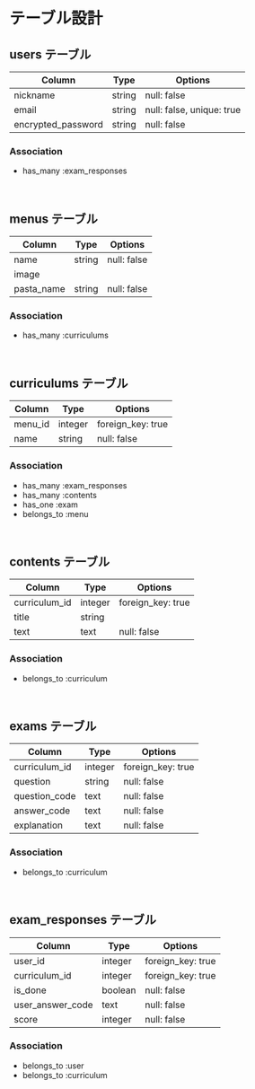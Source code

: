 # テーブル設計

## users テーブル
| Column             | Type   | Options                   |
| ------------------ | ------ | ------------------------- |
| nickname           | string | null: false               |
| email              | string | null: false, unique: true |
| encrypted_password | string | null: false               |

### Association
- has_many :exam_responses

<br>

## menus テーブル
| Column     | Type   | Options     |
| ---------- | ------ | ----------- |
| name       | string | null: false |
| image      |        |             |
| pasta_name | string | null: false |

### Association
- has_many :curriculums

<br>

## curriculums テーブル
| Column  | Type    | Options           |
| ------- | ------- | ----------------- |
| menu_id | integer | foreign_key: true | 
| name    | string  | null: false       |

### Association
- has_many   :exam_responses
- has_many   :contents
- has_one    :exam
- belongs_to :menu

<br>

## contents テーブル
| Column        | Type    | Options           |
| ------------- | ------- | ----------------- |
| curriculum_id | integer | foreign_key: true | 
| title         | string  |                   |
| text          | text    | null: false       |

### Association
- belongs_to :curriculum

<br>

## exams テーブル
| Column        | Type    | Options           |
| ------------- | ------- | ----------------- |
| curriculum_id | integer | foreign_key: true | 
| question      | string  | null: false       |
| question_code | text    | null: false       |
| answer_code   | text    | null: false       |
| explanation   | text    | null: false       |

### Association
- belongs_to :curriculum

<br>

## exam_responses テーブル
| Column           | Type    | Options           |
| ---------------- | ------- | ----------------- |
| user_id          | integer | foreign_key: true |
| curriculum_id    | integer | foreign_key: true |
| is_done          | boolean | null: false       |
| user_answer_code | text    | null: false       |
| score            | integer | null: false       |

### Association
- belongs_to :user
- belongs_to :curriculum
